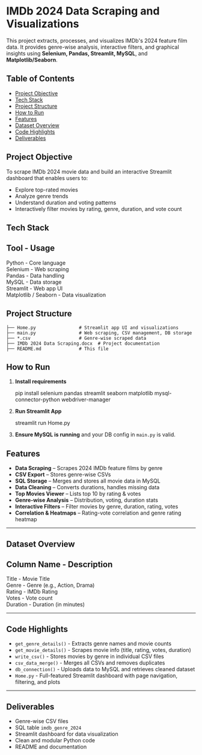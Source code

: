 # IMDb 2024 Data Scraping and Visualizations

This project extracts, processes, and visualizes IMDb's 2024 feature film data. It provides genre-wise analysis, interactive filters, and graphical insights using **Selenium, Pandas, Streamlit, MySQL**, and **Matplotlib/Seaborn**.

## Table of Contents
- [Project Objective](#-project-objective)
- [Tech Stack](#-tech-stack)
- [Project Structure](#-project-structure)
- [How to Run](#-how-to-run)
- [Features](#-features)
- [Dataset Overview](#-dataset-overview)
- [Code Highlights](#-code-highlights)
- [Deliverables](#-deliverables)

## Project Objective

To scrape IMDb 2024 movie data and build an interactive Streamlit dashboard that enables users to:
- Explore top-rated movies
- Analyze genre trends
- Understand duration and voting patterns
- Interactively filter movies by rating, genre, duration, and vote count


## Tech Stack

 Tool        - Usage                          
----------------------------------------------
 Python               - Core language                  
 Selenium             - Web scraping                   
 Pandas               - Data handling                  
 MySQL                - Data storage                   
 Streamlit            - Web app UI                     
 Matplotlib / Seaborn - Data visualization    


## Project Structure

```
├── Home.py                # Streamlit app UI and visualizations
├── main.py                # Web scraping, CSV management, DB storage
├── *.csv                  # Genre-wise scraped data
├── IMDb 2024 Data Scraping.docx  # Project documentation
├── README.md              # This file
```

## How to Run

1. **Install requirements**  
  
   pip install selenium pandas streamlit seaborn matplotlib mysql-connector-python webdriver-manager
   

2. **Run Streamlit App**  
  
   streamlit run Home.py
  

3. **Ensure MySQL is running** and your DB config in `main.py` is valid.



## Features

- **Data Scraping** – Scrapes 2024 IMDb feature films by genre
- **CSV Export** – Stores genre-wise CSVs
- **SQL Storage** – Merges and stores all movie data in MySQL
- **Data Cleaning** – Converts durations, handles missing data
- **Top Movies Viewer** – Lists top 10 by rating & votes
- **Genre-wise Analysis** – Distribution, voting, duration stats
- **Interactive Filters** – Filter movies by genre, duration, rating, votes
- **Correlation & Heatmaps** – Rating-vote correlation and genre rating heatmap

---

## Dataset Overview

 Column Name  - Description                  
--------------------------------------------
 Title       - Movie Title                   
 Genre       - Genre (e.g., Action, Drama)   
 Rating      - IMDb Rating                   
 Votes       - Vote count                    
 Duration    - Duration (in minutes)         

---

## Code Highlights

- `get_genre_details()` - Extracts genre names and movie counts
- `get_movie_details()` - Scrapes movie info (title, rating, votes, duration)
- `write_csv()` - Stores movies by genre in individual CSV files
- `csv_data_merge()` - Merges all CSVs and removes duplicates
- `db_connection()` - Uploads data to MySQL and retrieves cleaned dataset
- `Home.py` - Full-featured Streamlit dashboard with page navigation, filtering, and plots

---

## Deliverables

- Genre-wise CSV files
- SQL table `imdb_genre_2024`
- Streamlit dashboard for data visualization
- Clean and modular Python code
- README and documentation
